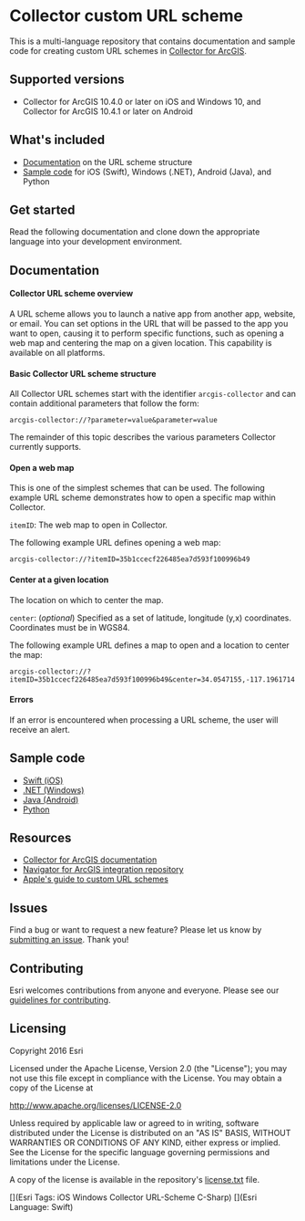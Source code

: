 # Collector custom URL scheme

This is a multi-language repository that contains documentation and sample code for creating custom URL schemes in [Collector for ArcGIS](http://doc.arcgis.com/en/collector/).

## Supported versions

* Collector for ArcGIS 10.4.0 or later on iOS and Windows 10, and Collector for ArcGIS 10.4.1 or later on Android

## What's included

* [Documentation](#documentation) on the URL scheme structure
* [Sample code](#sample) for iOS (Swift), Windows (.NET), Android (Java), and Python

## Get started

Read the following documentation and clone down the appropriate language into your development environment.
<a name="documentation"></a>

## Documentation

#### Collector URL scheme overview

A URL scheme allows you to launch a native app from another app, website, or email. You can set options in the URL that will be passed to the app you want to open, causing it to perform specific functions, such as opening a web map and centering the map on a given location.  This capability is available on all platforms.

#### Basic Collector URL scheme structure

All Collector URL schemes start with the identifier `arcgis-collector` and can contain additional parameters that follow the form:

`
arcgis-collector://?parameter=value&parameter=value
`

The remainder of this topic describes the various parameters Collector currently supports.

#### Open a web map 

This is one of the simplest schemes that can be used. The following example URL scheme demonstrates how to open a specific map within Collector.

`itemID`: The web map to open in Collector.  

The following example URL defines opening a web map:

```
arcgis-collector://?itemID=35b1ccecf226485ea7d593f100996b49 
```

#### Center at a given location

The location on which to center the map.  

`center`: (*optional*) Specified as a set of latitude, longitude (y,x) coordinates. Coordinates must be in WGS84. 

The following example URL defines a map to open and a location to center the map:

```
arcgis-collector://?itemID=35b1ccecf226485ea7d593f100996b49&center=34.0547155,-117.1961714
```

#### Errors
If an error is encountered when processing a URL scheme, the user will receive an alert.
<a name="sample"></a>

## Sample code

* [Swift (iOS)](https://github.com/Esri/collector-integration/tree/master/src/Swift)
* [.NET (Windows)](https://github.com/Esri/collector-integration/tree/master/src/dotnet)
* [Java (Android)](https://github.com/Esri/collector-integration/tree/master/src/java)
* [Python](https://github.com/Esri/collector-integration/tree/master/src/Python)

## Resources

* [Collector for ArcGIS documentation](http://doc.arcgis.com/en/collector/)
* [Navigator for ArcGIS integration repository](https://github.com/Esri/navigator-integration)
* [Apple's guide to custom URL schemes](https://developer.apple.com/library/ios/featuredarticles/iPhoneURLScheme_Reference/Introduction/Introduction.html#//apple_ref/doc/uid/TP40007899)

## Issues

Find a bug or want to request a new feature? Please let us know by [submitting an issue](https://github.com/Esri/collector-integration/issues/new). Thank you!

## Contributing

Esri welcomes contributions from anyone and everyone. Please see our [guidelines for contributing](https://github.com/esri/contributing).

## Licensing
Copyright 2016 Esri

Licensed under the Apache License, Version 2.0 (the "License");
you may not use this file except in compliance with the License.
You may obtain a copy of the License at

   http://www.apache.org/licenses/LICENSE-2.0

Unless required by applicable law or agreed to in writing, software
distributed under the License is distributed on an "AS IS" BASIS,
WITHOUT WARRANTIES OR CONDITIONS OF ANY KIND, either express or implied.
See the License for the specific language governing permissions and
limitations under the License.

A copy of the license is available in the repository's [license.txt]( https://raw.github.com/Esri/collector-integration/master/license.txt) file.

[](Esri Tags: iOS Windows Collector URL-Scheme C-Sharp)
[](Esri Language: Swift)
